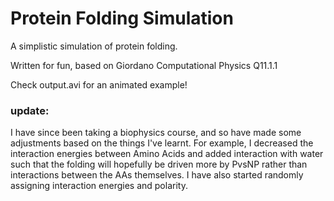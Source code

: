 # Protein Folding Simulation
A simplistic simulation of protein folding.

Written for fun, based on Giordano Computational Physics Q11.1.1

Check output.avi for an animated example!

### update:
I have since been taking a biophysics course, and so have made some adjustments based on the things I've learnt. For example, I decreased the interaction energies between Amino Acids and added interaction with water such that the folding will hopefully be driven more by PvsNP rather than interactions between the AAs themselves. I have also started randomly assigning interaction energies and polarity. 
